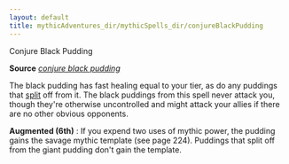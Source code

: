 ```yaml
---
layout: default
title: mythicAdventures_dir/mythicSpells_dir/conjureBlackPudding
---
```

Conjure Black Pudding

**Source** [_conjure black pudding_](ultimateMagic_dir/spells_dir/conjureBlackPudding#_conjure-black-pudding)

The black pudding has fast healing equal to your tier, as do any puddings that [split](monsters_dir/universalMonsterRules#_split) off from it. The black puddings from this spell never attack you, though they're otherwise uncontrolled and might attack your allies if there are no other obvious opponents.

**Augmented (6th)** : If you expend two uses of mythic power, the pudding gains the savage mythic template (see page 224). Puddings that split off from the giant pudding don't gain the template.

